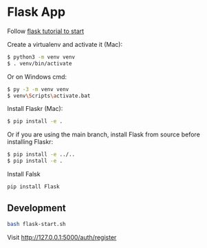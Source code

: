 
# Flask App

Follow [flask tutorial to start](https://github.com/pallets/flask/tree/main/examples/tutorial)


Create a virtualenv and activate it (Mac):

```bash
$ python3 -m venv venv
$ . venv/bin/activate
```

Or on Windows cmd:

```bash
$ py -3 -m venv venv
$ venv\Scripts\activate.bat
```

Install Flaskr (Mac):

```bash
$ pip install -e .
```

Or if you are using the main branch, install Flask from source before installing Flaskr:

```bash
$ pip install -e ../..
$ pip install -e .
```

Install Falsk 

```bash
pip install Flask
```

## Development

```bash
bash flask-start.sh
```

Visit http://127.0.0.1:5000/auth/register